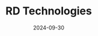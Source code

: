 ---  
layout: startup_page  
title: "RD Technologies"  
id: "rd.group"  
permalink: "/rdtechnologiesrd.group09302024/"  
website: "https://www.rd.group/"  
funding_round: "Series A1"  
funding_amount: "$7.8M"  
investors: "HongShan, Hivemind Capital, Aptos Labs, Hash Global, SNZ Capital, Solana Foundation, Anagram, Upward Capital"  
about: "RD Technologies is a financial platform bridging Web2 and Web3, utilizing innovative fintech to build a trustworthy business ecosystem. It aims to improve access to financial services, enhance trade efficiency, and promote Hong Kong's development as a trade and financial hub. The company achieves this through subsidiaries offering services like a licensed Stored Value Facility and a Hong Kong Dollar stablecoin."  
markets: "Fintech, Blockchain, Stablecoins, Cross-border Payments"  
hq: "Hong Kong, Hong Kong"  
founded_year: "2020"  
linkedin: "https://www.linkedin.com/company/rdtechnologies"  
twitter: "https://twitter.com/RD_Technologies"  
instagram: ""  
facebook: "https://www.facebook.com/RDTechnologies.fb"  
crunchbase: "https://www.crunchbase.com/organization/rd-wallet-technologies"  
pitchbook: ""  

date_display: "30-Sep-2024"  
date: "2024-09-30"

# SEO Optimization  
meta_title: "RD Technologies - Series A1 Funding ($7.8M)"  
meta_description: "RD Technologies, RD Technologies is a financial platform bridging Web2 and Web3, utilizing innovative fintech to build a trustworthy business ecosystem. It aims to imp..."  
meta_keywords: "RD Technologies, Fintech, Blockchain, Stablecoins, Cross-border Payments, Series A1 funding"  
canonical_url: "https://startup.projectstartups.com/rdtechnologiesrd.group09302024/"  
---